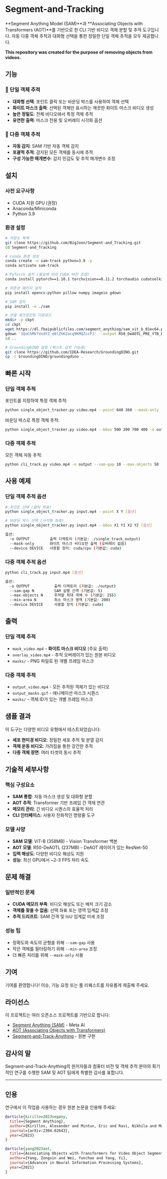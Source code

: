 # Segment-and-Tracking

**Segment Anything Model (SAM)**과 **Associating Objects with Transformers (AOT)**를 기반으로 한 CLI 기반 비디오 객체 분할 및 추적 도구입니다. 자동 다중 객체 추적과 대화형 선택을 통한 정밀한 단일 객체 추적을 모두 제공합니다.

**This repository was created for the purpose of removing objects from videos.**

## 기능

### 🎯 단일 객체 추적
- **대화형 선택**: 포인트 클릭 또는 바운딩 박스를 사용하여 객체 선택
- **화이트 마스크 출력**: 선택된 객체만 표시하는 깨끗한 화이트 마스크 비디오 생성
- **높은 정밀도**: 전체 비디오에서 특정 객체 추적
- **유연한 출력**: 마스크 전용 및 오버레이 시각화 옵션

### 🔄 다중 객체 추적  
- **자동 감지**: SAM 기반 자동 객체 감지
- **포괄적 추적**: 감지된 모든 객체를 동시에 추적
- **구성 가능한 매개변수**: 감지 민감도 및 추적 매개변수 조정

## 설치

### 사전 요구사항
- CUDA 지원 GPU (권장)
- Anaconda/Miniconda
- Python 3.9

### 환경 설정
```bash
# 저장소 복제
git clone https://github.com/BigJoon/Segment-and_Tracking.git
cd Segment-and_Tracking

# conda 환경 생성
conda create -n sam-track python=3.9 -y
conda activate sam-track

# PyTorch 설치 (필요에 따라 CUDA 버전 조정)
conda install pytorch==1.10.1 torchvision==0.11.2 torchaudio cudatoolkit=11.3 -c pytorch -y

# 의존성 패키지 설치
pip install opencv-python pillow numpy imageio gdown

# SAM 설치
pip install -e ./sam

# 모델 체크포인트 다운로드
mkdir -p ckpt
cd ckpt
wget https://dl.fbaipublicfiles.com/segment_anything/sam_vit_b_01ec64.pth
gdown '1QoChMkTVxdYZ_eBlZhK2acq9KMQZccPJ' --output R50_DeAOTL_PRE_YTB_DAV.pth
cd ..

# GroundingDINO 설정 (텍스트 감지 기능용)
git clone https://github.com/IDEA-Research/GroundingDINO.git
cp -r GroundingDINO/groundingdino .
```

## 빠른 시작

### 단일 객체 추적

포인트를 지정하여 특정 객체 추적:
```bash
python single_object_tracker.py video.mp4 --point 640 360 --mask-only -o output
```

바운딩 박스로 특정 객체 추적:
```bash
python single_object_tracker.py video.mp4 --bbox 500 200 700 400 -o output
```

### 다중 객체 추적

모든 객체 자동 추적:
```bash
python cli_track.py video.mp4 -o output --sam-gap 10 --max-objects 50
```

## 사용 예제

### 단일 객체 추적 옵션
```bash
# 포인트 선택 (클릭 좌표)
python single_object_tracker.py input.mp4 --point X Y [옵션]

# 바운딩 박스 선택 (사각형 좌표)  
python single_object_tracker.py input.mp4 --bbox X1 Y1 X2 Y2 [옵션]

옵션:
  -o OUTPUT         출력 디렉토리 (기본값: ./single_track_output)
  --mask-only       화이트 마스크 비디오만 출력 (오버레이 없음)
  --device DEVICE   사용할 장치: cuda/cpu (기본값: cuda)
```

### 다중 객체 추적 옵션
```bash
python cli_track.py input.mp4 [옵션]

옵션:
  -o OUTPUT           출력 디렉토리 (기본값: ./output)
  --sam-gap N         SAM 실행 간격 (기본값: 5)
  --max-objects N     추적할 최대 객체 수 (기본값: 255)
  --min-area N        최소 마스크 영역 (기본값: 200)
  --device DEVICE     사용할 장치 (기본값: cuda)
```

## 출력

### 단일 객체 추적
- `mask_video.mp4` - **화이트 마스크 비디오** (주요 출력)
- `overlay_video.mp4` - 추적 오버레이가 있는 원본 비디오
- `masks/` - PNG 파일로 된 개별 프레임 마스크

### 다중 객체 추적
- `output_video.mp4` - 모든 추적된 객체가 있는 비디오
- `output_masks.gif` - 애니메이션 마스크 시퀀스
- `masks/` - 객체 ID가 있는 개별 프레임 마스크

## 샘플 결과

이 도구는 다양한 비디오 유형에서 테스트되었습니다:
- **세포 현미경 비디오**: 정밀한 세포 추적 및 분열 감지
- **객체 운동 비디오**: 가려짐을 통한 강건한 추적
- **다중 객체 장면**: 여러 타겟의 동시 추적

## 기술적 세부사항

### 핵심 구성요소
- **SAM 통합**: 자동 마스크 생성 및 대화형 분할
- **AOT 추적**: Transformer 기반 프레임 간 객체 연관
- **메모리 관리**: 긴 비디오 시퀀스의 효율적 처리
- **CLI 인터페이스**: 사용자 친화적인 명령줄 도구

### 모델 사양
- **SAM 모델**: ViT-B (358MB) - Vision Transformer 백본
- **AOT 모델**: R50-DeAOTL (237MB) - DeAOT 레이어가 있는 ResNet-50
- **입력 해상도**: 다양한 비디오 해상도 지원
- **성능**: 최신 GPU에서 ~2-3 FPS 처리 속도

## 문제 해결

### 일반적인 문제
- **CUDA 메모리 부족**: 비디오 해상도 또는 배치 크기 감소
- **객체를 찾을 수 없음**: 선택 좌표 또는 영역 임계값 조정
- **추적 드리프트**: SAM 간격 및 IoU 임계값 미세 조정

### 성능 팁
- 정확도와 속도의 균형을 위해 `--sam-gap` 사용
- 작은 객체를 필터링하기 위해 `--min-area` 조정
- 더 빠른 처리를 위해 `--mask-only` 사용

## 기여

기여를 환영합니다! 이슈, 기능 요청 또는 풀 리퀘스트를 자유롭게 제출해 주세요.

## 라이선스

이 프로젝트는 여러 오픈소스 프로젝트를 기반으로 합니다:
- [Segment Anything (SAM)](https://github.com/facebookresearch/segment-anything) - Meta AI
- [AOT (Associating Objects with Transformers)](https://github.com/yoxu515/aot-benchmark)
- [Segment-and-Track-Anything](https://github.com/z-x-yang/Segment-and-Track-Anything) - 원본 구현

## 감사의 말

Segment-and-Track-Anything의 원저자들과 컴퓨터 비전 및 객체 추적 분야의 획기적인 연구를 수행한 SAM 및 AOT 팀에게 특별한 감사를 표합니다.

---

## 인용

연구에서 이 작업을 사용하는 경우 원본 논문을 인용해 주세요:

```bibtex
@article{kirillov2023segany,
  title={Segment Anything},
  author={Kirillov, Alexander and Mintun, Eric and Ravi, Nikhila and Mao, Hanzi and Rolland, Chloe and Gustafson, Laura and Xiao, Tete and Whitehead, Spencer and Berg, Alexander C. and Lo, Wan-Yen and Doll{\'a}r, Piotr and Girshick, Ross},
  journal={arXiv:2304.02643},
  year={2023}
}

@article{yang2023aot,
  title={Associating Objects with Transformers for Video Object Segmentation},
  author={Yang, Zongxin and Wei, Yunchao and Yang, Yi},
  journal={Advances in Neural Information Processing Systems},
  year={2021}
}
```